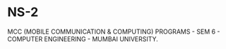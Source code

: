 # NS-2
MCC (MOBILE COMMUNICATION & COMPUTING) PROGRAMS - SEM 6 - COMPUTER ENGINEERING - MUMBAI UNIVERSITY.
